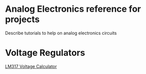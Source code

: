 # Analog Electronics reference for projects

Describe tutorials to help on analog electronics circuits

# Voltage Regulators

[LM317 Voltage Calculator](http://www.reuk.co.uk/wordpress/electric-circuit/lm317-voltage-calculator/)


